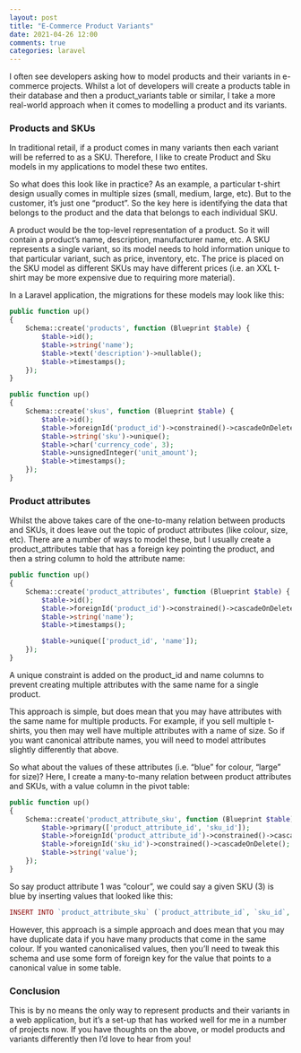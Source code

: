 ```yaml
---
layout: post
title: "E-Commerce Product Variants"
date: 2021-04-26 12:00
comments: true
categories: laravel
---
```


I often see developers asking how to model products and their variants in e-commerce projects. Whilst a lot of developers will create a products table in their database and then a product_variants table or similar, I take a more real-world approach when it comes to modelling a product and its variants.

### Products and SKUs

In traditional retail, if a product comes in many variants then each variant will be referred to as a SKU. Therefore, I like to create Product and Sku models in my applications to model these two entites.

So what does this look like in practice? As an example, a particular t-shirt design usually comes in multiple sizes (small, medium, large, etc). But to the customer, it’s just one “product”. So the key here is identifying the data that belongs to the product and the data that belongs to each individual SKU.

A product would be the top-level representation of a product. So it will contain a product’s name, description, manufacturer name, etc. A SKU represents a single variant, so its model needs to hold information unique to that particular variant, such as price, inventory, etc. The price is placed on the SKU model as different SKUs may have different prices (i.e. an XXL t-shirt may be more expensive due to requiring more material).

In a Laravel application, the migrations for these models may look like this:

```php
public function up()
{
    Schema::create('products', function (Blueprint $table) {
        $table->id();
        $table->string('name');
        $table->text('description')->nullable();
        $table->timestamps();
    });
}
```

```php
public function up()
{
    Schema::create('skus', function (Blueprint $table) {
        $table->id();
        $table->foreignId('product_id')->constrained()->cascadeOnDelete();
        $table->string('sku')->unique();
        $table->char('currency_code', 3);
        $table->unsignedInteger('unit_amount');
        $table->timestamps();
    });
}
```

### Product attributes

Whilst the above takes care of the one-to-many relation between products and SKUs, it does leave out the topic of product attributes (like colour, size, etc). There are a number of ways to model these, but I usually create a product_attributes table that has a foreign key pointing the product, and then a string column to hold the attribute name:

```php
public function up()
{
    Schema::create('product_attributes', function (Blueprint $table) {
        $table->id();
        $table->foreignId('product_id')->constrained()->cascadeOnDelete();
        $table->string('name');
        $table->timestamps();

        $table->unique(['product_id', 'name']);
    });
}
```

A unique constraint is added on the product_id and name columns to prevent creating multiple attributes with the same name for a single product.

This approach is simple, but does mean that you may have attributes with the same name for multiple products. For example, if you sell multiple t-shirts, you then may well have multiple attributes with a name of size. So if you want canonical attribute names, you will need to model attributes slightly differently that above.

So what about the values of these attributes (i.e. “blue” for colour, “large” for size)? Here, I create a many-to-many relation between product attributes and SKUs, with a value column in the pivot table:

```php
public function up()
{
    Schema::create('product_attribute_sku', function (Blueprint $table) {
        $table->primary(['product_attribute_id', 'sku_id']);
        $table->foreignId('product_attribute_id')->constrained()->cascadeOnDelete();
        $table->foreignId('sku_id')->constrained()->cascadeOnDelete();
        $table->string('value');
    });
}
```

So say product attribute 1 was “colour”, we could say a given SKU (3) is blue by inserting values that looked like this:

```php
INSERT INTO `product_attribute_sku` (`product_attribute_id`, `sku_id`, `value`) VALUES (1, 3, 'blue');
```

However, this approach is a simple approach and does mean that you may have duplicate data if you have many products that come in the same colour. If you wanted canonicalised values, then you’ll need to tweak this schema and use some form of foreign key for the value that points to a canonical value in some table.

### Conclusion

This is by no means the only way to represent products and their variants in a web application, but it’s a set-up that has worked well for me in a number of projects now. If you have thoughts on the above, or model products and variants differently then I’d love to hear from you!